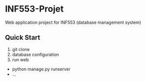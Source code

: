 # INF553-Projet
Web application project for INF553 (database management system)

## Quick Start
1. git clone
2. database configuration
3. run web
  - python manage.py runserver
  - ...

